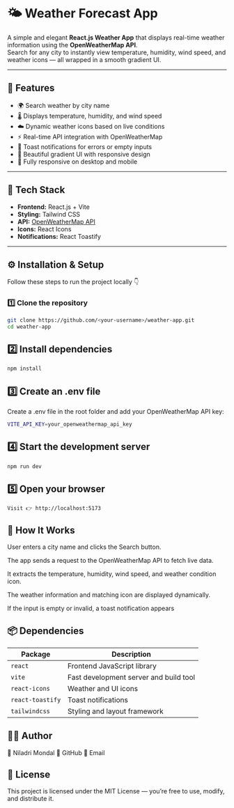 # 🌤️ Weather Forecast App

A simple and elegant **React.js Weather App** that displays real-time weather information using the **OpenWeatherMap API**.  
Search for any city to instantly view temperature, humidity, wind speed, and weather icons — all wrapped in a smooth gradient UI.

---

## 🚀 Features

- 🌍 Search weather by city name  
- 🌡️ Displays temperature, humidity, and wind speed  
- ☁️ Dynamic weather icons based on live conditions  
- ⚡ Real-time API integration with OpenWeatherMap  
- 💬 Toast notifications for errors or empty inputs  
- 🎨 Beautiful gradient UI with responsive design  
- 📱 Fully responsive on desktop and mobile  

---

## 🧩 Tech Stack

- **Frontend:** React.js + Vite  
- **Styling:** Tailwind CSS  
- **API:** [OpenWeatherMap API](https://openweathermap.org/api)  
- **Icons:** React Icons  
- **Notifications:** React Toastify  

---

## ⚙️ Installation & Setup

Follow these steps to run the project locally 👇

### 1️⃣ Clone the repository
```bash
git clone https://github.com/<your-username>/weather-app.git
cd weather-app
```

## 2️⃣ Install dependencies
```bash
npm install
```

## 3️⃣ Create an .env file

Create a .env file in the root folder and add your OpenWeatherMap API key:
```bash
VITE_API_KEY=your_openweathermap_api_key
```

## 4️⃣ Start the development server
```bash
npm run dev
```
## 5️⃣ Open your browser
```bash
Visit 👉 http://localhost:5173
```

## 🧠 How It Works

User enters a city name and clicks the Search button.

The app sends a request to the OpenWeatherMap API to fetch live data.

It extracts the temperature, humidity, wind speed, and weather condition icon.

The weather information and matching icon are displayed dynamically.

If the input is empty or invalid, a toast notification appears

## 📦 Dependencies
| Package          | Description                            |
| ---------------- | -------------------------------------- |
| `react`          | Frontend JavaScript library            |
| `vite`           | Fast development server and build tool |
| `react-icons`    | Weather and UI icons                   |
| `react-toastify` | Toast notifications                    |
| `tailwindcss`    | Styling and layout framework           |


## 🧑‍💻 Author

👋 Niladri Mondal
💼 GitHub
📧 Email

## 📜 License

This project is licensed under the MIT License — you’re free to use, modify, and distribute it.










